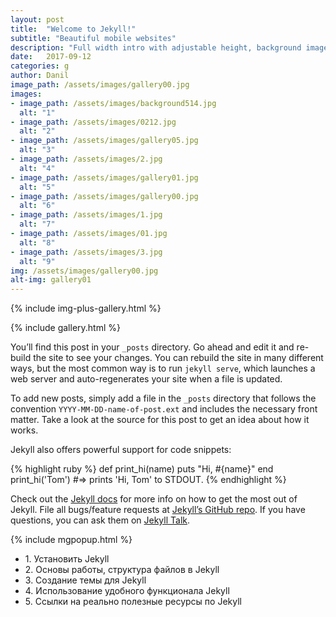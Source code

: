 ```yaml
---
layout: post
title:  "Welcome to Jekyll!"
subtitle: "Beautiful mobile websites"
description: "Full width intro with adjustable height, background image and a color overlay. Click any text to edit or style it."
date:   2017-09-12
categories: g
author: Danil
image_path: /assets/images/gallery00.jpg
images:
- image_path: /assets/images/background514.jpg
  alt: "1"
- image_path: /assets/images/0212.jpg
  alt: "2"
- image_path: /assets/images/gallery05.jpg
  alt: "3"
- image_path: /assets/images/2.jpg
  alt: "4"
- image_path: /assets/images/gallery01.jpg
  alt: "5"
- image_path: /assets/images/gallery00.jpg
  alt: "6"
- image_path: /assets/images/1.jpg
  alt: "7"
- image_path: /assets/images/01.jpg
  alt: "8"
- image_path: /assets/images/3.jpg
  alt: "9"
img: /assets/images/gallery00.jpg
alt-img: gallery01
---
```



{% include img-plus-gallery.html %}

{% include gallery.html %}



You’ll find this post in your `_posts` directory. Go ahead and edit it and re-build the site to see your changes. You can rebuild the site in many different ways, but the most common way is to run `jekyll serve`, which launches a web server and auto-regenerates your site when a file is updated.

To add new posts, simply add a file in the `_posts` directory that follows the convention `YYYY-MM-DD-name-of-post.ext` and includes the necessary front matter. Take a look at the source for this post to get an idea about how it works.

Jekyll also offers powerful support for code snippets:

{% highlight ruby %}
def print_hi(name)
  puts "Hi, #{name}"
end
print_hi('Tom')
#=> prints 'Hi, Tom' to STDOUT.
{% endhighlight %}

Check out the [Jekyll docs][jekyll-docs] for more info on how to get the most out of Jekyll. File all bugs/feature requests at [Jekyll’s GitHub repo][jekyll-gh]. If you have questions, you can ask them on [Jekyll Talk][jekyll-talk].

[jekyll-docs]: https://jekyllrb.com/docs/home
[jekyll-gh]:   https://github.com/jekyll/jekyll
[jekyll-talk]: https://talk.jekyllrb.com/

{% include mgpopup.html %}




<ul class="align-center"><li>1. Установить Jekyll</li><li>2. Основы работы, структура файлов в Jekyll</li><li>3. Создание темы для Jekyll</li><li>4. Использование удобного функционала Jekyll</li><li>5. Ссылки на реально полезные ресурсы по Jekyll</li></ul>







